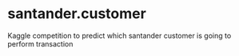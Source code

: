 # santander.customer
Kaggle competition to predict which santander customer is going to perform transaction
